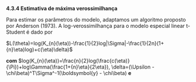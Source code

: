 **4.3.4 Estimativa de máxima verossimilhança**

Para estimar os parâmetros do modelo, adaptamos um algoritmo proposto por Anderson (1973). A log-verossimilhança para o modelo especial linear t-Student é dado por

$L(\theta)=log(K_{n}(\eta))-\frac{1}{2}log|\Sigma|-\frac{1}{2n}(1+{n}\eta)log)+c(\eta)\delta)$
        
**com** $log(K_{n}(\eta))=\frac{n}{2}log(\frac{c(\eta)}{\Pi})+log\Gamma(\frac{1+{n}\eta}{2\eta}), \delta=(\Upsilon - \chi\beta)^T\Sigma^-1(\boldsymbol{y} - \chi\beta) **e** 
